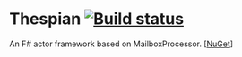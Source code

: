 # Thespian [![Build status](https://ci.appveyor.com/api/projects/status/ivnpcsiogbr2bmtk/branch/master)](https://ci.appveyor.com/project/nessos/thespian)

An F# actor framework based on MailboxProcessor. [[NuGet](http://www.nuget.org/packages/Thespian/)]

